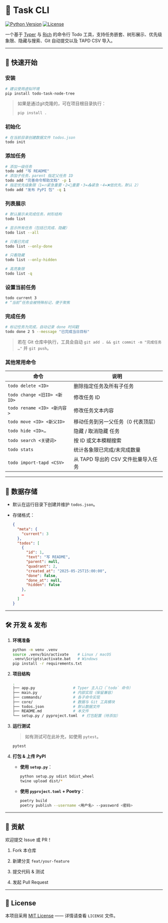 <!--
  README.md for the “todo” CLI project
  Next step: add packaging (pyproject.toml / setup.py) and publish to PyPI.
-->

# 📌 Task CLI
[![Python Version](https://img.shields.io/badge/python-3.7%2B-blue.svg)](#)  [![License](https://img.shields.io/badge/license-MIT-green.svg)](#)


一个基于 [Typer](https://typer.tiangolo.com/) 与 [Rich](https://rich.readthedocs.io/) 的命令行 Todo 工具，支持任务嵌套、树形展示、优先级象限、隐藏与搜索、Git 自动提交以及 TAPD CSV 导入。

---

## 🚀 快速开始

### 安装

```bash
# 建议使用虚拟环境
pip install todo-task-node-tree
```

> 如果是通过git克隆的，可在项目根目录执行：
> 
> ```bash
> pip install .
> ```

### 初始化

```bash
# 在当前目录创建数据文件 todos.json
todo init
```

### 添加任务

```bash
# 添加一级任务
todo add "写 README"
# 添加子任务，parent 指定父任务 ID
todo add "完善命令帮助文档" -p 1
# 指定优先级象限（1=🔥紧急重要・2=🧭重要・3=📤紧急・4=❌低优先，默认 2）
todo add "发布 PyPI 包" -q 1
```

### 列表展示

```bash
# 默认展示未完成任务，树形结构
todo list

# 显示所有任务（包括已完成、隐藏）
todo list --all

# 只看已完成
todo list --only-done

# 只看隐藏
todo list --only-hidden

# 高亮象限
todo list -q
```

### 设置当前任务

```bash
todo current 3
# “当前”任务会被特殊标记，便于聚焦
```

### 完成任务

```bash
# 标记任务为完成，自动记录 done 时间戳
todo done 2 5 --message "已完成当日目标"
```

> 若在 Git 仓库中执行，工具会自动 `git add . && git commit -m "完成任务 …"` 并 `git push`。

### 其他常用命令

| 命令 | 说明 |
| --- | --- |
| `todo delete <ID>` | 删除指定任务及所有子任务 |
| `todo change <旧ID> <新ID>` | 修改任务 ID |
| `todo rename <ID> <新内容>` | 修改任务文本内容 |
| `todo move <ID> <新父ID>` | 移动任务到另一父任务（0 代表顶层） |
| `todo hide <ID>…` | 隐藏 / 取消隐藏 任务 |
| `todo search <关键词>` | 按 ID 或文本模糊搜索 |
| `todo stats` | 统计各象限已完成/未完成数量 |
| `todo import-tapd <CSV>` | 从 TAPD 导出的 CSV 文件批量导入任务 |

---

## 📂 数据存储

-   默认在运行目录下创建并维护 `todos.json`。
    
-   存储格式：
    
    ```json
    {
      "meta": {
        "current": 3
      },
      "todos": [
        {
          "id": 1,
          "text": "写 README",
          "parent": null,
          "quadrant": 2,
          "created_at": "2025-05-25T15:00:00",
          "done": false,
          "done_at": null,
          "hidden": false
        },
        …
      ]
    }
    ```
    

---

## 🛠️ 开发 & 发布

1.  **环境准备**
    
    ```bash
    python -m venv .venv
    source .venv/bin/activate    # Linux / macOS
    .venv\Scripts\activate.bat   # Windows
    pip install -r requirements.txt
    ```
    
2.  **项目结构**
    
    ```bash
    .
    ├── app.py                 # Typer 主入口（`todo` 命令）
    ├── main.py                # 内部实现（保留兼容）
    ├── commands/              # 各子命令实现
    ├── core/                  # 数据与 Git 工具模块
    ├── todos.json             # 默认数据文件
    ├── README.md              # 本文件
    └── setup.py / pyproject.toml  # 打包配置（待添加）
    ```
    
3.  **运行测试**
    
    > 如有测试可在此补充，如使用 `pytest`。
    
    ```bash
    pytest
    ```
    
4.  **打包 & 上传 PyPI**
    
    -   **使用 `setup.py`**：
        
        ```bash
        python setup.py sdist bdist_wheel
        twine upload dist/*
        ```
        
    -   **使用 `pyproject.toml` + Poetry**：
        
        ```bash
        poetry build
        poetry publish --username <用户名> --password <密码>
        ```
        

---

## 🤝 贡献

欢迎提交 Issue 或 PR！

1.  Fork 本仓库
    
2.  新建分支 `feat/your-feature`
    
3.  提交代码 & 测试
    
4.  发起 Pull Request
    

---

## 📄 License

本项目采用 [MIT License](LICENSE) —— 详情请查看 `LICENSE` 文件。

